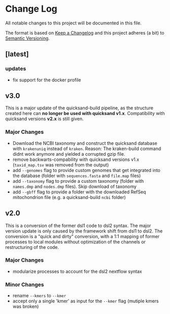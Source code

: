# Change Log

All notable changes to this project will be documented in this file.

The format is based on [Keep a Changelog](http://keepachangelog.com/)
and this project adheres (a bit) to [Semantic Versioning](http://semver.org/).

## [latest]

### updates

- fix support for the docker profile

## v3.0

This is a major update of the quicksand-build pipeline, as the structure created here can **no longer be used with quicksand v1.x**. Compatibility with quicksand versions **v2.x** is still given.

### Major Changes
- Download the NCBI taxonomy and construct the quicksand database with `krakenuniq` instead of `kraken`. Reason: The kraken-build command didnt work anymore and yielded a corrupted gzip file.
- remove backwarts-compability with quicksand versions v1.x (`taxid_map.tsv` was removed from the output)
- add `--genomes` flag to provide custom genomes that get integrated into the database (folder with `sequences.fasta` and `file.map` files)
- add `--taxonomy` flag to provide a custom taxonomy (folder with `names.dmp` and `nodes.dmp` files). Skip download of taxonomy
- add `--gbff` flag to provide a folder with the downloaded RefSeq mitochondrion file (e.g. a quicksand-build `ncbi` folder)

## v2.0

This is a conversion of the former dsl1 code to dsl2 syntax. The major version update is only caused by the framework shift from dsl1 to dsl2. The conversion is a "quick and dirty" conversion, with a 1:1 mapping of former processes to local modules without optimization of the channels or restructuring of the code.

### Major Changes

- modularize processes to account for the dsl2 nextflow syntax

### Minor Changes

- rename `--kmers` to `--kmer`
- accept only a single 'kmer' as input for the `--kmer` flag (mutiple kmers was broken)
